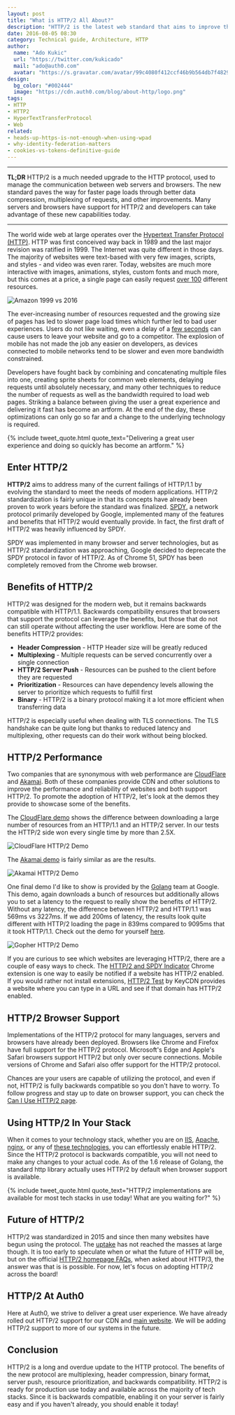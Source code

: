 ```yaml
---
layout: post
title: "What is HTTP/2 All About?"
description: "HTTP/2 is the latest web standard that aims to improve the way we interact with the web. Learn all about HTTP/2 and how it affects you."
date: 2016-08-05 08:30
category: Technical guide, Architecture, HTTP
author:
  name: "Ado Kukic"
  url: "https://twitter.com/kukicado"
  mail: "ado@auth0.com"
  avatar: "https://s.gravatar.com/avatar/99c4080f412ccf46b9b564db7f482907?s=200"
design:
  bg_color: "#002444"
  image: "https://cdn.auth0.com/blog/about-http/logo.png"
tags:
- HTTP
- HTTP2
- HyperTextTransferProtocol
- Web
related:
- heads-up-https-is-not-enough-when-using-wpad
- why-identity-federation-matters
- cookies-vs-tokens-definitive-guide
---
```


---

**TL;DR** HTTP/2 is a much needed upgrade to the HTTP protocol, used to manage the communication between web servers and browsers. The new standard paves the way for faster page loads through better data compression, multiplexing of requests, and other improvements. Many servers and browsers have support for HTTP/2 and developers can take advantage of these new capabilities today.

---

The world wide web at large operates over the [Hypertext Transfer Protocol (HTTP)](https://www.w3.org/Protocols/). HTTP was first conceived way back in 1989 and the last major revision was ratified in 1999. The Internet was quite different in those days. The majority of websites were text-based with very few images, scripts, and styles - and video was even rarer. Today, websites are much more interactive with images, animations, styles, custom fonts and much more, but this comes at a price, a single page can easily request [over 100](https://www.sitepoint.com/average-page-weight-increased-another-16-2015/) different resources.

![Amazon 1999 vs 2016](https://cdn.auth0.com/blog/about-http2/amazon-1999-2016.png)

The ever-increasing number of resources requested and the growing size of pages has led to slower page load times which further led to bad user experiences. Users do not like waiting, even a delay of a [few seconds](https://blog.kissmetrics.com/loading-time/) can cause users to leave your website and go to a competitor. The explosion of mobile has not made the job any easier on developers, as devices connected to mobile networks tend to be slower and even more bandwidth constrained.

 Developers have fought back by combining and concatenating multiple files into one, creating sprite sheets for common web elements, delaying requests until absolutely necessary, and many other techniques to reduce the number of requests as well as the bandwidth required to load web pages. Striking a balance between giving the user a great experience and delivering it fast has become an artform. At the end of the day, these optimizations can only go so far and a change to the underlying technology is required.

 {% include tweet_quote.html quote_text="Delivering a great user experience and doing so quickly has become an artform." %}

## Enter HTTP/2

**HTTP/2** aims to address many of the current failings of HTTP/1.1 by evolving the standard to meet the needs of modern applications. HTTP/2 standardization is fairly unique in that its concepts have already been proven to work years before the standard was finalized. [SPDY](https://www.chromium.org/spdy/spdy-whitepaper), a network protocol primarily developed by Google, implemented many of the features and benefits that HTTP/2 would eventually provide. In fact, the first draft of HTTP/2 was heavily influenced by SPDY.

SPDY was implemented in many browser and server technologies, but as HTTP/2 standardization was approaching, Google decided to deprecate the SPDY protocol in favor of HTTP/2. As of Chrome 51, SPDY has been completely removed from the Chrome web browser.

## Benefits of HTTP/2

HTTP/2 was designed for the modern web, but it remains backwards compatible with HTTP/1.1. Backwards compatibility ensures that browsers that support the protocol can leverage the benefits, but those that do not can still operate without affecting the user workflow. Here are some of the benefits HTTP/2 provides:

* **Header Compression** - HTTP Header size will be greatly reduced
* **Multiplexing** - Multiple requests can be served concurrently over a single connection
* **HTTP/2 Server Push** - Resources can be pushed to the client before they are requested
* **Prioritization** - Resources can have dependency levels allowing the server to prioritize which requests to fulfill first
* **Binary** - HTTP/2 is a binary protocol making it a lot more efficient when transferring data

HTTP/2 is especially useful when dealing with TLS connections. The TLS handshake can be quite long but thanks to reduced latency and multiplexing, other requests can do their work without being blocked.

## HTTP/2 Performance

Two companies that are synonymous with web performance are [CloudFlare](https://cloudflare.com) and [Akamai](https://akamai.com). Both of these companies provide CDN and other solutions to improve the performance and reliability of websites and both support HTTP/2. To promote the adoption of HTTP/2, let's look at the demos they provide to showcase some of the benefits.

 The [CloudFlare demo](https://www.cloudflare.com/http2/) shows the difference between downloading a large number of resources from an HTTP/1.1 and an HTTP/2 server. In our tests the HTTP/2 side won every single time by more than 2.5X.

![CloudFlare HTTP/2 Demo](https://cdn.auth0.com/blog/about-http2/cloudflare-demo.png)

 The [Akamai demo](https://http2.akamai.com/demo) is fairly similar as are the results.

 ![Akamai HTTP/2 Demo](https://cdn.auth0.com/blog/about-http2/akamai-demo.png)

 One final demo I'd like to show is provided by the [Golang](https://golang.org/) team at Google. This demo, again downloads a bunch of resources but additionally allows you to set a latency to the request to really show the benefits of HTTP/2. Without any latency, the difference between HTTP/2 and HTTP/1.1 was 569ms vs 3227ms. If we add 200ms of latency, the results look quite different with HTTP/2 loading the page in 839ms compared to 9095ms that it took HTTP/1.1. Check out the demo for yourself [here](https://http2.golang.org/gophertiles).

 ![Gopher HTTP/2 Demo](https://cdn.auth0.com/blog/about-http2/gopher-demo.png)

 If you are curious to see which websites are leveraging HTTP/2, there are a couple of easy ways to check. The [HTTP/2 and SPDY Indicator](https://chrome.google.com/webstore/detail/http2-and-spdy-indicator/mpbpobfflnpcgagjijhmgnchggcjblin?hl=en) Chrome extension is one way to easily be notified if a website has HTTP/2 enabled. If you would rather not install extensions, [HTTP/2 Test](https://tools.keycdn.com/http2-test) by KeyCDN provides a website where you can type in a URL and see if that domain has HTTP/2 enabled.

## HTTP/2 Browser Support

Implementations of the HTTP/2 protocol for many languages, servers and browsers have already been deployed. Browsers like Chrome and Firefox have full support for the HTTP/2 protocol. Microsoft's Edge and Apple's Safari browsers support HTTP/2 but only over secure connections. Mobile versions of Chrome and Safari also offer support for the HTTP/2 protocol.

Chances are your users are capable of utilizing the protocol, and even if not, HTTP/2 is fully backwards compatible so you don't have to worry. To follow progress and stay up to date on browser support, you can check the [Can I Use HTTP/2 page](http://caniuse.com/#search=http2).

## Using HTTP/2 In Your Stack

When it comes to your technology stack, whether you are on [IIS](http://blogs.iis.net/davidso/http2), [Apache](https://httpd.apache.org/docs/2.4/mod/mod_http2.html), [nginx](https://www.nginx.com/blog/nginx-1-9-5/), or any of [these technologies](https://github.com/http2/http2-spec/wiki/Implementations), you can effortlessly enable HTTP/2. Since the HTTP/2 protocol is backwards compatible, you will not need to make any changes to your actual code. As of the 1.6 release of Golang, the standard http library actually uses HTTP/2 by default when browser support is available.

{% include tweet_quote.html quote_text="HTTP/2 implementations are available for most tech stacks in use today! What are you waiting for?" %}

## Future of HTTP/2

HTTP/2 was standardized in 2015 and since then many websites have begun using the protocol. The [uptake](http://trends.builtwith.com/docinfo/HTTP2) has not reached the masses at large though. It is too early to speculate when or what the future of HTTP will be, but on the official [HTTP/2 homepage FAQs](https://http2.github.io/faq/#will-there-be-a-http3), when asked about HTTP/3, the answer was that is is possible. For now, let's focus on adopting HTTP/2 across the board!

## HTTP/2 At Auth0

Here at Auth0, we strive to deliver a great user experience. We have already rolled out HTTP/2 support for our CDN and [main website](https://auth0.com). We will be adding HTTP/2 support to more of our systems in the future.

## Conclusion

HTTP/2 is a long and overdue update to the HTTP protocol. The benefits of the new protocol are multiplexing, header compression, binary format, server push, resource prioritization, and backwards compatibility. HTTP/2 is ready for production use today and available across the majority of tech stacks. Since it is backwards compatible, enabling it on your server is fairly easy and if you haven't already, you should enable it today!

